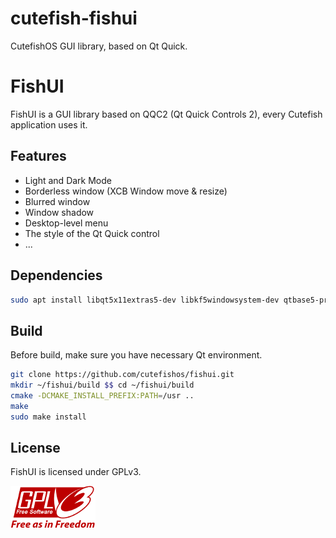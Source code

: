 # cutefish-fishui
CutefishOS GUI library, based on Qt Quick. 

# FishUI

FishUI is a GUI library based on QQC2 (Qt Quick Controls 2), every Cutefish application uses it.

## Features

* Light and Dark Mode
* Borderless window (XCB Window move & resize)
* Blurred window
* Window shadow
* Desktop-level menu
* The style of the Qt Quick control
* ...

## Dependencies

```bash
sudo apt install libqt5x11extras5-dev libkf5windowsystem-dev qtbase5-private-dev libxcb1-dev libxcb-shape0-dev libxcb-icccm4-dev -y
```

## Build
Before build, make sure you have necessary Qt environment.

```bash
git clone https://github.com/cutefishos/fishui.git
mkdir ~/fishui/build $$ cd ~/fishui/build
cmake -DCMAKE_INSTALL_PREFIX:PATH=/usr ..
make
sudo make install
```

## License

FishUI is licensed under GPLv3.

![GPLv3](https://raw.githubusercontent.com/cutefish-ubuntu/cutefish-ubuntu/master/img/gpl3.png)
